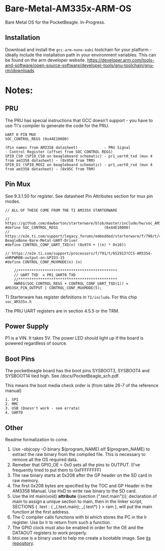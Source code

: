 # Bare-Metal-AM335x-ARM-OS

Bare Metal OS for the PocketBeagle. In-Progress.

## Installation

Download and install the `gcc-arm-none-eabi` toolchain for your platform - ideally include the installation path in your environment variables. This can be found on the arm developer website. https://developer.arm.com/tools-and-software/open-source-software/developer-tools/gnu-toolchain/gnu-rm/downloads

# Notes:

## PRU

The PRU has special instructions that GCC doesn't support - you have to use TI's compiler to generate the code for the PRU.

```
UART 0 PIN MUX
SOC_CONTROL_REGS (0x44E10000)

(Pin names from AM3358 datasheet)            - PRU Signal                                  - Control Register (offset from SOC CONTROL REGS)
SPI0_CS0 (SPI0_CS0 on beagleboard schematic) - pr1_uart0_txd (mux 4 from am3358 datasheet) - (0x958 from TRM)
SPI0_D1 (SPI0_MOSI on beagleboard schematic) - pr1_uart0_rxd (mux 4 from am3358 datasheet) - (0x95C from TRM)
```

## Pin Mux

See 9.3.1.50 for register. See datasheet Pin Attributes section for mux pin modes.

```
// ALL OF THESE COME FROM THE TI AM335X STARTERWARE

// https://github.com/dawbarton/starterware/blob/master/include/hw/soc_AM335x.h
#define SOC_CONTROL_REGS                     (0x44E10000)
// https://e2e.ti.com/support/legacy_forums/embedded/starterware/f/790/t/408080?BeagleBone-Bare-Metal-UART-Driver
#define CONTROL_CONF_UART_TXD(n) (0x974 + ((n) * 0x10))

// https://e2e.ti.com/support/processors/f/791/t/652913?CCS-AM3354-eHRPWM0B-output-on-GPIO3-15
#define CONTROL_CONF_MUXMODE(n) (n)

	//*********************************************
	// UART TXD  = PR1_UART0_TXD
	//*********************************************
	HWREG(SOC_CONTROL_REGS + CONTROL_CONF_UART_TXD(1)) = AM335X_PIN_OUTPUT | CONTROL_CONF_MUXMODE(5);

```

TI Starterware has register definitions in `TI/include`. For this chip `soc_AM335x.h`

The PRU UART registers are in section 4.5.5 or the TRM.

## Power Supply

P1 is a VIN. It takes 5V. The power LED should light up if the board is powered regardless of source.

## Boot Pins

The pocketbeagle board has the boot pins SYSBOOT3, SYSBOOT4 and SYSBOOT14 tied high. See /docs/PocketBeagle_sch.pdf.

This means the boot media check order is (from table 26-7 of the reference manual)

```
1. SPI
2. MMC
3. USB (Doesn't work - see errata)
4. UART0
```

## Other

Readme formalization to come.

1. Use <Toolchain>-objcopy -O binary $(program_NAME).elf $(program_NAME) to extract the raw binary from the compiled file. This is necessary to remove all the OS required data.
2. Remeber that GPIO_OE = 0x0 sets all the pins to OUTPUT. (I've frequently tried to put them to 0xFFFFFFFF)
3. The raw binary starts at 0x208 after the GP header on the SD card in raw memory.
4. The first 0x208 bytes are specified by the TOC and GP Header in the AM3358 Manual. Use HxD to write raw binary to the SD card.
5. Use the int main(void) **attribute** ((section (".text.main"))); declaration of main to assign a unique section to main, then in the linker script, SECTIONS
   {
   .text :
   {
   _(.text.main);
   _(.text\*)
   } > ram
   },
   will put the main function at the first address.
6. The C compiler calls functions with bl which stores the PC in the lr register. Use bx lr to return from such a function.
7. The GPIO clock must also be enabled in order for the OE and the DATAOUT registers to work properly.
8. btoi.exe is a binary used to help me create a bootable image. See [its repository](https://github.com/MRobertEvers/AM335x-Binary-To-Image-Tool).
